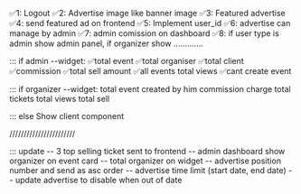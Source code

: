 

✅1: Logout
✅2: Advertise image like banner image
✅3: Featured advertise
✅4: send featured ad on frontend
✅5: Implement user_id
✅6: advertise can manage by admin
✅7: admin comission on dashboard
✅8: if user type is admin show admin panel, if organizer show ............. 

::: if admin
--widget:
    ✅total event
    ✅total organiser
    ✅total client
    ✅commission
    ✅total sell amount
    ✅all events
    total views
    ✅cant create event

::: if organizer
--widget:
    total event created by him
    commission charge
    total tickets
    total views
    total sell

::: else
    Show client component



///////////////////////

::: update
    -- 3 top selling ticket sent to frontend
    -- admin dashboard show organizer on event card
    -- total organizer on widget
    -- advertise position number and send as asc order
    -- advertise time limit (start date, end date)
    -- update advertise to disable when out of date
